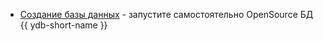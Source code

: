 - [Создание базы данных](../../create_db.md) - запустите самостоятельно OpenSource БД {{ ydb-short-name }}